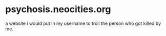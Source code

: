 # psychosis.neocities.org
a website i would put in my username to troll the person who got killed by me.
